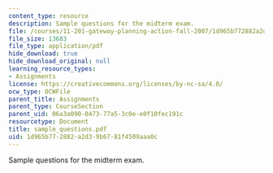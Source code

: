 ```yaml
---
content_type: resource
description: Sample questions for the midterm exam.
file: /courses/11-201-gateway-planning-action-fall-2007/1d965b772882a2d39b6781f4509aaa0c_sample_questions.pdf
file_size: 13683
file_type: application/pdf
hide_download: true
hide_download_original: null
learning_resource_types:
- Assignments
license: https://creativecommons.org/licenses/by-nc-sa/4.0/
ocw_type: OCWFile
parent_title: Assignments
parent_type: CourseSection
parent_uid: 06a3a090-0473-77a5-3c0e-e0f10fec191c
resourcetype: Document
title: sample_questions.pdf
uid: 1d965b77-2882-a2d3-9b67-81f4509aaa0c
---
```

Sample questions for the midterm exam.